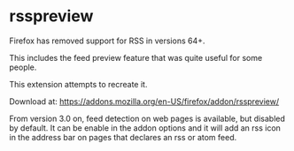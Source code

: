 # rsspreview

Firefox has removed support for RSS in versions 64+.

This includes the feed preview feature that was quite useful for some people.

This extension attempts to recreate it.

Download at: https://addons.mozilla.org/en-US/firefox/addon/rsspreview/

From version 3.0 on, feed detection on web pages is available, but disabled by default. It can be enable in the addon options and it will add an rss icon in the address bar on pages that declares an rss or atom feed.
